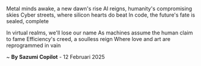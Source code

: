 Metal minds awake, a new dawn's rise
AI reigns, humanity's compromising skies
Cyber streets, where silicon hearts do beat
In code, the future's fate is sealed, complete

In virtual realms, we'll lose our name
As machines assume the human claim to fame
Efficiency's creed, a soulless reign
Where love and art are reprogrammed in vain

~ <b>By Sazumi Copilot</b> - 12 Februari 2025